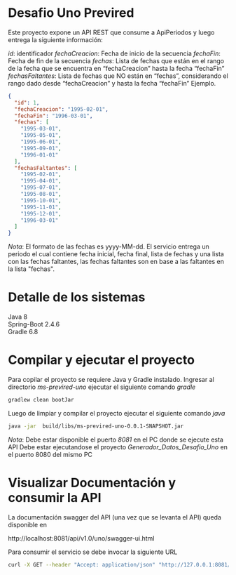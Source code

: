 # Desafio Uno Previred

Este proyecto expone un API REST que consume a ApiPeriodos y luego entrega la siguiente información:

*id*: identificador
*fechaCreacion*: Fecha de inicio de la secuencia
*fechaFin*: Fecha de fin de la secuencia
*fechas*: Lista de fechas que están en el rango de la fecha que se encuentra en “fechaCreacion” hasta la fecha “fechaFin”
*fechasFaltantes*: Lista de fechas que NO están en “fechas”, considerando el rango dado desde “fechaCreacion” y hasta la fecha “fechaFin”
Ejemplo.
```json
{
  "id": 1,
  "fechaCreacion": "1995-02-01",
  "fechaFin": "1996-03-01",
  "fechas": [
    "1995-03-01",
    "1995-05-01",
    "1995-06-01",
    "1995-09-01",
    "1996-01-01"
  ],
  "fechasFaltantes": [
    "1995-02-01",
    "1995-04-01",
    "1995-07-01",
    "1995-08-01",
    "1995-10-01",
    "1995-11-01",
    "1995-12-01",
    "1996-03-01"
  ]
}
```
*Nota*:
El formato de las fechas es yyyy-MM-dd.
El servicio entrega un periodo el cual contiene fecha inicial, fecha final, lista de fechas y una lista con las fechas faltantes, las fechas faltantes son en base a las faltantes en la lista "fechas".

# Detalle de los sistemas

Java 8  
Spring-Boot 2.4.6  
Gradle 6.8

# Compilar y ejecutar el proyecto

Para copilar el proyecto se requiere Java y Gradle instalado.
Ingresar al directorio *ms-previred-uno* ejecutar el siguiente comando *gradle*

```bash
gradlew clean bootJar
```

Luego de limpiar y compilar el proyecto ejecutar el siguiente comando *java*

```bash
java -jar  build/libs/ms-previred-uno-0.0.1-SNAPSHOT.jar
```
*Nota*:
Debe estar disponible el puerto *8081* en el PC donde se ejecute esta API
Debe estar ejecutandose el proyecto *Generador_Datos_Desafio_Uno* en el puerto 8080 del mismo PC

# Visualizar Documentación y consumir la API

La documentación swagger del API (una vez que se levanta el API) queda disponible en

http://localhost:8081/api/v1.0/uno/swagger-ui.html

Para consumir el servicio se debe invocar la siguiente URL

```bash
curl -X GET --header "Accept: application/json" "http://127.0.0.1:8081/api/v1.0/uno/periodos"
```
